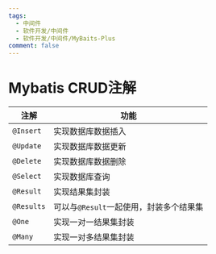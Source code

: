 ```yaml
---
tags:
  - 中间件
  - 软件开发/中间件
  - 软件开发/中间件/MyBaits-Plus
comment: false
---
```

# Mybatis CRUD注解

| 注解       | 功能                                    |
| ---------- | --------------------------------------- |
| `@Insert`  | 实现数据库数据插入                      |
| `@Update`  | 实现数据库数据更新                      |
| `@Delete`  | 实现数据库数据删除                      |
| `@Select`  | 实现数据库查询                          |
| `@Result`  | 实现结果集封装                          |
| `@Results` | 可以与`@Result`一起使用，封装多个结果集 |
| `@One`     | 实现一对一结果集封装                    |
| `@Many`           | 实现一对多结果集封装                                        |
